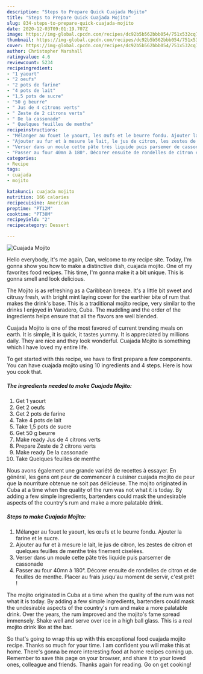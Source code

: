```yaml
---
description: "Steps to Prepare Quick Cuajada Mojito"
title: "Steps to Prepare Quick Cuajada Mojito"
slug: 834-steps-to-prepare-quick-cuajada-mojito
date: 2020-12-03T09:01:19.707Z
image: https://img-global.cpcdn.com/recipes/dc92b5b562bbb054/751x532cq70/cuajada-mojito-photo-principale-de-la-recette.jpg
thumbnail: https://img-global.cpcdn.com/recipes/dc92b5b562bbb054/751x532cq70/cuajada-mojito-photo-principale-de-la-recette.jpg
cover: https://img-global.cpcdn.com/recipes/dc92b5b562bbb054/751x532cq70/cuajada-mojito-photo-principale-de-la-recette.jpg
author: Christopher Marshall
ratingvalue: 4.6
reviewcount: 5234
recipeingredient:
- "1 yaourt"
- "2 oeufs"
- "2 pots de farine"
- "4 pots de lait"
- "1,5 pots de sucre"
- "50 g beurre"
- " Jus de 4 citrons verts"
- " Zeste de 2 citrons verts"
- " De la cassonade"
- " Quelques feuilles de menthe"
recipeinstructions:
- "Mélanger au fouet le yaourt, les œufs et le beurre fondu. Ajouter la farine et le sucre."
- "Ajouter au fur et à mesure le lait, le jus de citron, les zestes de citron et quelques feuilles de menthe très finement ciselées."
- "Verser dans un moule cette pâte très liquide puis parsemer de cassonade"
- "Passer au four 40mn à 180°. Décorer ensuite de rondelles de citron et de feuilles de menthe. Placer au frais jusqu&#39;au moment de servir, c&#39;est prêt !"
categories:
- Recipe
tags:
- cuajada
- mojito

katakunci: cuajada mojito 
nutrition: 166 calories
recipecuisine: American
preptime: "PT12M"
cooktime: "PT38M"
recipeyield: "2"
recipecategory: Dessert

---
```



![Cuajada Mojito](https://img-global.cpcdn.com/recipes/dc92b5b562bbb054/751x532cq70/cuajada-mojito-photo-principale-de-la-recette.jpg)

Hello everybody, it's me again, Dan, welcome to my recipe site. Today, I'm gonna show you how to make a distinctive dish, cuajada mojito. One of my favorites food recipes. This time, I'm gonna make it a bit unique. This is gonna smell and look delicious.

The Mojito is as refreshing as a Caribbean breeze. It&#39;s a little bit sweet and citrusy fresh, with bright mint laying cover for the earthier bite of rum that makes the drink&#39;s base. This is a traditional mojito recipe, very similar to the drinks I enjoyed in Varadero, Cuba. The muddling and the order of the ingredients helps ensure that all the flavors are well blended.

Cuajada Mojito is one of the most favored of current trending meals on earth. It is simple, it is quick, it tastes yummy. It is appreciated by millions daily. They are nice and they look wonderful. Cuajada Mojito is something which I have loved my entire life.


To get started with this recipe, we have to first prepare a few components. You can have cuajada mojito using 10 ingredients and 4 steps. Here is how you cook that.

<!--inarticleads1-->

##### The ingredients needed to make Cuajada Mojito:

1. Get 1 yaourt
1. Get 2 oeufs
1. Get 2 pots de farine
1. Take 4 pots de lait
1. Take 1,5 pots de sucre
1. Get 50 g beurre
1. Make ready  Jus de 4 citrons verts
1. Prepare  Zeste de 2 citrons verts
1. Make ready  De la cassonade
1. Take  Quelques feuilles de menthe


Nous avons également une grande variété de recettes à essayer. En général, les gens ont peur de commencer à cuisiner cuajada mojito de peur que la nourriture obtenue ne soit pas délicieuse. The mojito originated in Cuba at a time when the quality of the rum was not what it is today. By adding a few simple ingredients, bartenders could mask the undesirable aspects of the country&#39;s rum and make a more palatable drink. 

<!--inarticleads2-->

##### Steps to make Cuajada Mojito:

1. Mélanger au fouet le yaourt, les œufs et le beurre fondu. Ajouter la farine et le sucre.
1. Ajouter au fur et à mesure le lait, le jus de citron, les zestes de citron et quelques feuilles de menthe très finement ciselées.
1. Verser dans un moule cette pâte très liquide puis parsemer de cassonade
1. Passer au four 40mn à 180°. Décorer ensuite de rondelles de citron et de feuilles de menthe. Placer au frais jusqu&#39;au moment de servir, c&#39;est prêt !


The mojito originated in Cuba at a time when the quality of the rum was not what it is today. By adding a few simple ingredients, bartenders could mask the undesirable aspects of the country&#39;s rum and make a more palatable drink. Over the years, the rum improved and the mojito&#39;s fame spread immensely. Shake well and serve over ice in a high ball glass. This is a real mojito drink like at the bar. 

So that's going to wrap this up with this exceptional food cuajada mojito recipe. Thanks so much for your time. I am confident you will make this at home. There's gonna be more interesting food at home recipes coming up. Remember to save this page on your browser, and share it to your loved ones, colleague and friends. Thanks again for reading. Go on get cooking!
